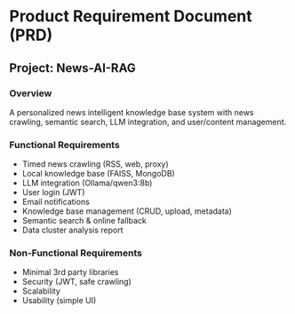 # Product Requirement Document (PRD)

## Project: News-AI-RAG

### Overview
A personalized news intelligent knowledge base system with news crawling, semantic search, LLM integration, and user/content management.

### Functional Requirements
- Timed news crawling (RSS, web, proxy)
- Local knowledge base (FAISS, MongoDB)
- LLM integration (Ollama/qwen3:8b)
- User login (JWT)
- Email notifications
- Knowledge base management (CRUD, upload, metadata)
- Semantic search & online fallback
- Data cluster analysis report

### Non-Functional Requirements
- Minimal 3rd party libraries
- Security (JWT, safe crawling)
- Scalability
- Usability (simple UI)
